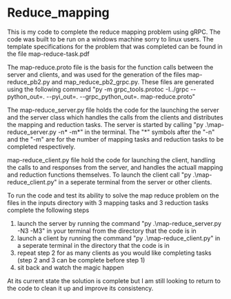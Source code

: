 # Reduce_mapping
This is my code to complete the reduce mapping problem using gRPC. The code was built to be run on a windows machine sorry to linux users.
The template specifications for the problem that was completed can be found in the file map-reduce-task.pdf

The map-reduce.proto file is the basis for the function calls between the server and clients, and was used for the generation of the files map-reduce_pb2.py and map_reduce_pb2_grpc.py. These files are generated using the following command "py -m grpc_tools.protoc -I../grpc --python_out=. --pyi_out=. --grpc_python_out=. map-reduce.proto"

The map-reduce_server.py file holds the code for the launching the server and the server class which handles the calls from the clients and distributes the mapping and reduction tasks. The server is started by calling "py .\map-reduce_server.py -n* -m*" in the terminal. The "*" symbols after the "-n" and the "-m" are for the number of mapping tasks and reduction tasks to be completed respectively.

map-reduce_client.py file hold the code for launching the client, handling the calls to and responses from the server, and handles the actuall mapping and reduction functions themselves. To launch the client call "py .\map-reduce_client.py" in a seperate terminal from the server or other clients.

To run the code and test its ability to solve the map reduce problem on the files in the inputs directory with 3 mapping tasks and 3 reduction tasks complete the following steps
1. launch the server by running the command "py .\map-reduce_server.py -N3 -M3" in your terminal from the directory that the code is in
2. launch a client by running the command "py .\map-reduce_client.py" in a seperate terminal in the directory that the code is in 
3. repeat step 2 for as many clients as you would like completing tasks (step 2 and 3 can be complete before step 1)
4. sit back and watch the magic happen

At its current state the solution is complete but I am still looking to return to the code to clean it up and improve its consistency.
